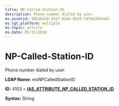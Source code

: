 ```yaml
---
title: NP-Called-Station-ID
description: Phone number dialed by user.
ms.assetid: 30b2b2e0-4317-42eb-8d18-fdf4a3854a6c
ms.tgt_platform: multiple
ms.topic: article
ms.date: 05/31/2018
---
```


# NP-Called-Station-ID

Phone number dialed by user.

**LDAP Name:** msNPCalledStationID

**ID:** 4103 = [**IAS\_ATTRIBUTE\_NP\_CALLED\_STATION\_ID**](https://docs.microsoft.com/windows/desktop/api/sdoias/ne-sdoias-attributeid)

**Syntax:** String

 

 




